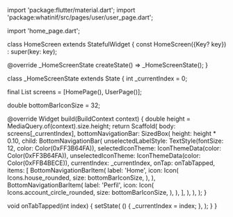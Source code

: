 import 'package:flutter/material.dart';
import 'package:whatinif/src/pages/user/user_page.dart';

import 'home_page.dart';

class HomeScreen extends StatefulWidget {
  const HomeScreen({Key? key}) : super(key: key);

  @override
  _HomeScreenState createState() => _HomeScreenState();
}

class _HomeScreenState extends State<HomeScreen> {
  int _currentIndex = 0;

  final List<Widget> screens = [HomePage(), UserPage()];

  double bottomBarIconSize = 32;

  @override
  Widget build(BuildContext context) {
    double height = MediaQuery.of(context).size.height;
    return Scaffold(
      body: screens[_currentIndex],
      bottomNavigationBar: SizedBox(
        height: height * 0.10,
        child: BottomNavigationBar(
          unselectedLabelStyle: TextStyle(fontSize: 12, color: Color(0xFF3B64FA)),
          selectedIconTheme: IconThemeData(color: Color(0xFF3B64FA)),
          unselectedIconTheme: IconThemeData(color: Color(0xFFB4BECE)),
          currentIndex: _currentIndex,
          onTap: onTabTapped,
          items: [
            BottomNavigationBarItem(
              label: 'Home',
              icon: Icon(
                Icons.house_rounded,
                size: bottomBarIconSize,
              ),
            ),
            BottomNavigationBarItem(
              label: 'Perfil',
              icon: Icon(
                Icons.account_circle_rounded,
                size: bottomBarIconSize,
              ),
            ),
          ],
        ),
      ),
    );
  }

  void onTabTapped(int index) {
    setState(
      () {
        _currentIndex = index;
      },
    );
  }
}

